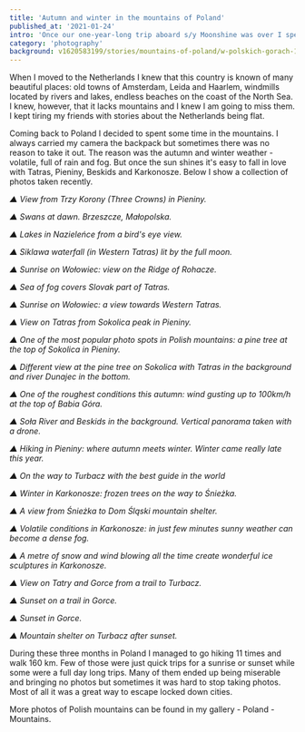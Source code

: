 ```yaml
---
title: 'Autumn and winter in the mountains of Poland'
published_at: '2021-01-24'
intro: 'Once our one-year-long trip aboard s/y Moonshine was over I spent few months in Poland. Previous time I spent so much time at home was over four years ago - before I moved to the Netherlands. After four year I missed not only my family and friends, but also Polish mountains.'
category: 'photography'
background: v1620583199/stories/mountains-of-poland/w-polskich-gorach-19_omepn9.jpg
---
```


When I moved to the Netherlands I knew that this country is known of many beautiful places: old towns of Amsterdam, Leida and Haarlem, windmills located by rivers and lakes, endless beaches on the coast of the North Sea. I knew, however, that it lacks mountains and I knew I am going to miss them. I kept tiring my friends with stories about the Netherlands being flat. 

Coming back to Poland I decided to spent some time in the mountains. I always carried my camera the backpack but sometimes there was no reason to take it out. The reason was the autumn and winter weather - volatile, full of rain and fog. But once the sun shines it's easy to fall in love with Tatras, Pieniny, Beskids and Karkonosze. Below I show a collection of photos taken recently.

<photo-lazy src="https://res.cloudinary.com/lukaszrados/image/upload/v1620583197/stories/mountains-of-poland/w-polskich-gorach-1_ha62gq.jpg" padding-bottom="70"></photo-lazy>

*▲ View from Trzy Korony (Three Crowns) in Pieniny.*

<photo-lazy src="https://res.cloudinary.com/lukaszrados/image/upload/v1620583197/stories/mountains-of-poland/w-polskich-gorach-2_cfzz68.jpg" padding-bottom="133"></photo-lazy>

*▲ Swans at dawn. Brzeszcze, Małopolska.*

<photo-lazy src="https://res.cloudinary.com/lukaszrados/image/upload/v1620583197/stories/mountains-of-poland/w-polskich-gorach-3_cvcki1.jpg" padding-bottom="75"></photo-lazy>

*▲ Lakes in Nazieleńce from a bird's eye view.*

<photo-lazy src="https://res.cloudinary.com/lukaszrados/image/upload/v1620583197/stories/mountains-of-poland/w-polskich-gorach-4_dtfnsw.jpg" padding-bottom="126"></photo-lazy>

*▲ Siklawa waterfall (in Western Tatras) lit by the full moon.*

<photo-lazy src="https://res.cloudinary.com/lukaszrados/image/upload/v1620583197/stories/mountains-of-poland/w-polskich-gorach-5_nvzbur.jpg" padding-bottom="66.6"></photo-lazy>

*▲ Sunrise on Wołowiec: view on the Ridge of Rohacze.*

<photo-lazy src="https://res.cloudinary.com/lukaszrados/image/upload/v1620583197/stories/mountains-of-poland/w-polskich-gorach-6_akvtbv.jpg" padding-bottom="66.6"></photo-lazy>

*▲ Sea of fog covers Slovak part of Tatras.*

<photo-lazy src="https://res.cloudinary.com/lukaszrados/image/upload/v1620583197/stories/mountains-of-poland/w-polskich-gorach-7_s4xiyw.jpg" padding-bottom="66.6"></photo-lazy>

*▲ Sunrise on Wołowiec: a view towards Western Tatras.*

<photo-lazy src="https://res.cloudinary.com/lukaszrados/image/upload/v1620583197/stories/mountains-of-poland/w-polskich-gorach-8_lt0dvu.jpg" padding-bottom="66.6"></photo-lazy>

*▲ View on Tatras from Sokolica peak in Pieniny.*

<photo-lazy src="https://res.cloudinary.com/lukaszrados/image/upload/v1620583197/stories/mountains-of-poland/w-polskich-gorach-9_nfamlq.jpg" padding-bottom="100"></photo-lazy>

*▲ One of the most popular photo spots in Polish mountains: a pine tree at the top of Sokolica in Pieniny.*

<photo-lazy src="https://res.cloudinary.com/lukaszrados/image/upload/v1620583198/stories/mountains-of-poland/w-polskich-gorach-10_due1kf.jpg" padding-bottom="66.6"></photo-lazy>

*▲ Different view at the pine tree on Sokolica with Tatras in the background and river Dunajec in the bottom.*

<photo-lazy src="https://res.cloudinary.com/lukaszrados/image/upload/v1620583198/stories/mountains-of-poland/w-polskich-gorach-11_lfhdvo.jpg" padding-bottom="66.6"></photo-lazy>

*▲ One of the roughest conditions this autumn: wind gusting up to 100km/h at the top of Babia Góra.*

<photo-lazy src="https://res.cloudinary.com/lukaszrados/image/upload/v1620583198/stories/mountains-of-poland/w-polskich-gorach-12_nrci5r.jpg" padding-bottom="125"></photo-lazy>

*▲ Soła River and Beskids in the background. Vertical panorama taken with a drone.*

<photo-lazy src="https://res.cloudinary.com/lukaszrados/image/upload/v1620583198/stories/mountains-of-poland/w-polskich-gorach-13_caffnb.jpg" padding-bottom="66.6"></photo-lazy>

*▲ Hiking in Pieniny: where autumn meets winter. Winter came really late this year.*

<photo-lazy src="https://res.cloudinary.com/lukaszrados/image/upload/v1620583198/stories/mountains-of-poland/w-polskich-gorach-14_nlwrse.jpg" padding-bottom="133"></photo-lazy>

*▲ On the way to Turbacz with the best guide in the world*

<photo-lazy src="https://res.cloudinary.com/lukaszrados/image/upload/v1620583198/stories/mountains-of-poland/w-polskich-gorach-15_bgsrbu.jpg" padding-bottom="66.66"></photo-lazy>

*▲ Winter in Karkonosze: frozen trees on the way to Śnieżka.*

<photo-lazy src="https://res.cloudinary.com/lukaszrados/image/upload/v1620583198/stories/mountains-of-poland/w-polskich-gorach-16_ajyq7u.jpg" padding-bottom="134.5"></photo-lazy>

*▲ A view from Śnieżka to Dom Śląski mountain shelter.*

<photo-lazy src="https://res.cloudinary.com/lukaszrados/image/upload/v1620583199/stories/mountains-of-poland/w-polskich-gorach-17_bvunmy.jpg" padding-bottom="66.66"></photo-lazy>

*▲ Volatile conditions in Karkonosze: in just few minutes sunny weather can become a dense fog.*

<photo-lazy src="https://res.cloudinary.com/lukaszrados/image/upload/v1620583198/stories/mountains-of-poland/w-polskich-gorach-18_clwbx1.jpg" padding-bottom="150"></photo-lazy>

*▲ A metre of snow and wind blowing all the time create wonderful ice sculptures in Karkonosze.*

<photo-lazy src="https://res.cloudinary.com/lukaszrados/image/upload/v1620583199/stories/mountains-of-poland/w-polskich-gorach-19_omepn9.jpg" padding-bottom="62.5"></photo-lazy>

*▲ View on Tatry and Gorce from a trail to Turbacz.*

<photo-lazy src="https://res.cloudinary.com/lukaszrados/image/upload/v1620583199/stories/mountains-of-poland/w-polskich-gorach-20_c8njp0.jpg" padding-bottom="66.6"></photo-lazy>

*▲ Sunset on a trail in Gorce.*

<photo-lazy src="https://res.cloudinary.com/lukaszrados/image/upload/v1620583199/stories/mountains-of-poland/w-polskich-gorach-21_ks4rw5.jpg" padding-bottom="150"></photo-lazy>

*▲ Sunset in Gorce.*

<photo-lazy src="https://res.cloudinary.com/lukaszrados/image/upload/v1620583199/stories/mountains-of-poland/w-polskich-gorach-22_fgub7y.jpg" padding-bottom="66.6"></photo-lazy>

*▲ Mountain shelter on Turbacz after sunset.*

During these three months in Poland I managed to go hiking 11 times and walk 160 km. Few of those were just quick trips for a sunrise or sunset while some were a full day long trips. Many of them ended up being miserable and bringing no photos but sometimes it was hard to stop taking photos. Most of all it was a great way to escape locked down cities. 

More photos of Polish mountains can be found in my gallery - <nuxt-link to="/en/photography/poland-mountains">Poland - Mountains</nuxt-link>.

